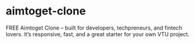 # aimtoget-clone
FREE Aimtoget Clone – built for developers, techpreneurs, and fintech lovers. It’s responsive, fast, and a great starter for your own VTU project.
